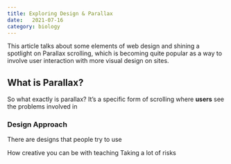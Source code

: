 ```yaml
---
title: Exploring Design & Parallax
date:   2021-07-16
category: biology
---
```


This article talks about some elements of web design and shining a spotlight on Parallax scrolling, which is becoming quite popular as a way to involve user interaction with more visual design on sites.

## What is Parallax?

So what exactly is parallax? It’s a specific form of scrolling where **users** see the problems involved in 

### Design Approach

There are designs that people try to use


How creative you can be with teaching
Taking a lot of risks